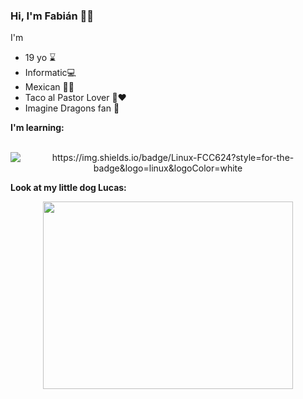 ### Hi, I'm Fabián 👻👀

I'm 
- 19 yo ⌛
- Informatic💻
- Mexican 🐍🦅
- Taco al Pastor Lover 🌮❤
- Imagine Dragons fan 🐲

<b> I'm learning: </b>
<div align=center>
<img src="https://img.shields.io/badge/C-A8B9CC?style=for-the-badge&logo=c&logoColor=white" alt="">
<img src="https://img.shields.io/badge/Python-3776AB?style=for-the-badge&logo=python&logoColor=white" alt="">
<img src="https://img.shields.io/badge/C++-00599C?style=for-the-badge&logo=c%2B%2B&logoColor=white" alt="">
<img src="https://img.shields.io/badge/MySQL-4479A1?style=for-the-badge&logo=mysql&logoColor=white" alt="">
<img src="" alt="https://img.shields.io/badge/Linux-FCC624?style=for-the-badge&logo=linux&logoColor=white">
<img src="https://img.shields.io/badge/English-58CC02?style=for-the-badge&logo=duolingo&logoColor=white" alt="">
</div>

<b>Look at my little dog Lucas: </b>

<div align=center>
<img src="https://user-images.githubusercontent.com/72846687/190886051-63fa8cec-b790-4394-8eea-5ffa67a5b9eb.jpg" width="400" height="300" />
</div>
